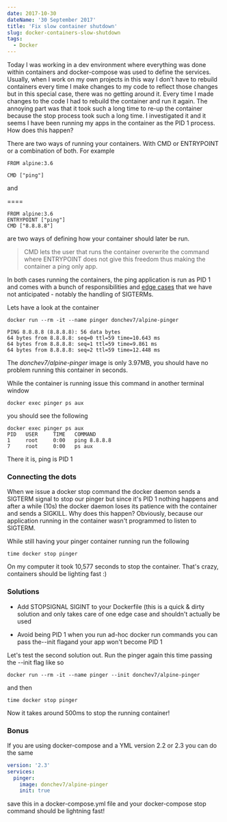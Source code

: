 ```yaml
---
date: 2017-10-30
dateName: '30 September 2017'
title: 'Fix slow container shutdown'
slug: docker-containers-slow-shutdown
tags:
  - Docker
---
```


Today I was working in a dev environment where everything was done within containers and docker-compose was used to define the services. Usually, when I work on my own projects in this way I don't have to rebuild containers every time I make changes to my code to reflect those changes but in this special case, there was no getting around it. Every time I made changes to the code I had to rebuild the container and run it again. The annoying part was that it took such a long time to re-up the container because the stop process took such a long time. I investigated it and it seems I have been running my apps in the container as the PID 1 process. How does this happen?

There are two ways of running your containers. With CMD or ENTRYPOINT or a combination of both. For example


```
FROM alpine:3.6

CMD ["ping"]
```

and

====

```
FROM alpine:3.6
ENTRYPOINT ["ping"]
CMD ["8.8.8.8"]
```

are two ways of defining how your container should later be run. 


> CMD lets the user that runs the container overwrite the command where ENTRYPOINT does not give this freedom thus making the container a ping only app.


In both cases running the containers, the ping application is run as PID 1 and comes with a bunch of responsibilities and [edge cases](https://engineeringblog.yelp.com/2016/01/dumb-init-an-init-for-docker.html) that we have not anticipated - notably the handling of SIGTERMs.


Lets have a look at the container

```
docker run --rm -it --name pinger donchev7/alpine-pinger
```

```
PING 8.8.8.8 (8.8.8.8): 56 data bytes
64 bytes from 8.8.8.8: seq=0 ttl=59 time=10.643 ms
64 bytes from 8.8.8.8: seq=1 ttl=59 time=9.861 ms
64 bytes from 8.8.8.8: seq=2 ttl=59 time=12.448 ms
```

The *donchev7/alpine-pinger* image is only 3.97MB, you should have no problem running this container in seconds.

While the container is running issue this command in another terminal window

```
docker exec pinger ps aux
```

you should see the following

```
docker exec pinger ps aux                               
PID   USER     TIME   COMMAND
1     root     0:00   ping 8.8.8.8
7     root     0:00   ps aux
```

There it is, ping is PID 1


### Connecting the dots

When we issue a docker stop command the docker daemon sends a SIGTERM signal to stop our pinger but since it's PID 1 nothing happens and after a while (10s) the docker daemon loses its patience with the container and sends a SIGKILL. Why does this happen? Obviously, because our application running in the container wasn't programmed to listen to SIGTERM.

While still having your pinger container running run the following

```
time docker stop pinger
```

On my computer it took 10,577 seconds to stop the container. That's crazy, containers should be lighting fast :)

### Solutions

- Add STOPSIGNAL SIGINT  to your Dockerfile (this is a quick & dirty solution and only takes care of one edge case and shouldn't actually be used

- Avoid being PID 1 when you run ad-hoc docker run commands you can pass the--init flagand your app won't become PID 1

Let's test the second solution out. Run the pinger again this time passing the --init flag like so

```
docker run --rm -it --name pinger --init donchev7/alpine-pinger
```

and then

```
time docker stop pinger
```

Now it takes around 500ms to stop the running container!


### Bonus

If you are using docker-compose and a YML version 2.2 or 2.3 you can do the same

```yaml
version: '2.3'
services:
  pinger:
    image: donchev7/alpine-pinger
    init: true
```

save this in a docker-compose.yml file and your docker-compose stop command should be lightning fast!

<br />
<br />
